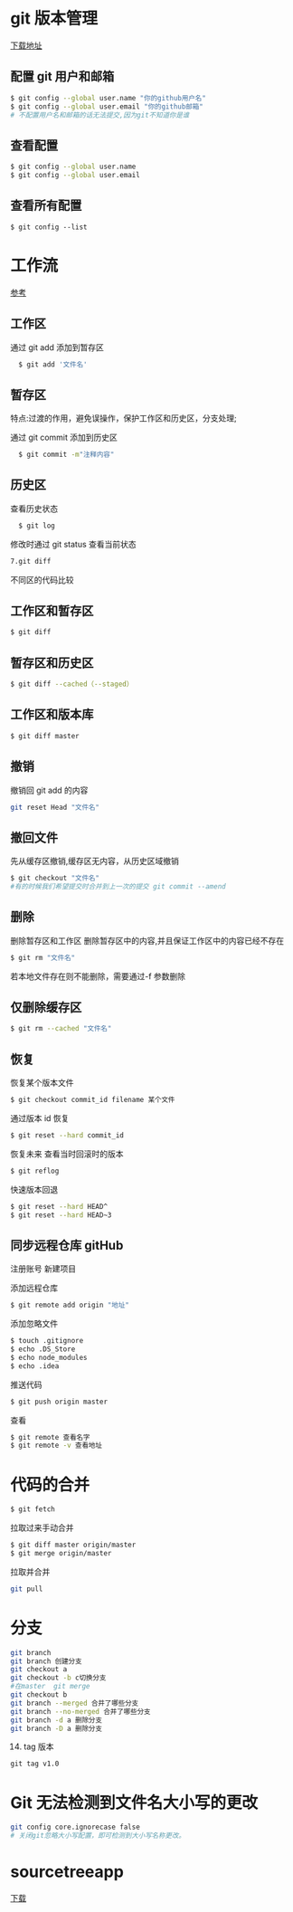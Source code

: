# git 版本管理

[下载地址](http://git-scm.com)
## 配置 git 用户和邮箱

```sh
$ git config --global user.name "你的github用户名"
$ git config --global user.email "你的github邮箱"
# 不配置用户名和邮箱的话无法提交,因为git不知道你是谁
```

## 查看配置

```sh
$ git config --global user.name
$ git config --global user.email
```

## 查看所有配置

```
$ git config --list
```

# 工作流 
[参考](http://card.mugeda.com/campaigns/56d2c4a0a3664e3308000407/20160304090522/56d97729a3664e9c65000047/index.html)

## 工作区

通过 git add 添加到暂存区

```sh
  $ git add '文件名'
```

## 暂存区
特点:过渡的作用，避免误操作，保护工作区和历史区，分支处理;

通过 git commit 添加到历史区

```sh
  $ git commit -m"注释内容"
```

## 历史区

查看历史状态

```sh
  $ git log
```

修改时通过 git status 查看当前状态

```sh
7.git diff
```

不同区的代码比较

## 工作区和暂存区

```sh
$ git diff
```

## 暂存区和历史区

```sh
$ git diff --cached（--staged）
```

## 工作区和版本库

```sh
$ git diff master
```

## 撤销
撤销回 git add 的内容

```sh
git reset Head "文件名"
```

## 撤回文件
先从缓存区撤销,缓存区无内容，从历史区域撤销

```sh
$ git checkout "文件名"
#有的时候我们希望提交时合并到上一次的提交 git commit --amend
```

## 删除
删除暂存区和工作区
删除暂存区中的内容,并且保证工作区中的内容已经不存在

```sh
$ git rm "文件名"
```

若本地文件存在则不能删除，需要通过-f 参数删除

## 仅删除缓存区

```sh
$ git rm --cached "文件名"
```

## 恢复
 恢复某个版本文件

```sh
$ git checkout commit_id filename 某个文件
```

 通过版本 id 恢复

```sh
$ git reset --hard commit_id
```

 恢复未来
查看当时回滚时的版本

```sh
$ git reflog
```

 快速版本回退

```sh
$ git reset --hard HEAD^
$ git reset --hard HEAD~3
```

## 同步远程仓库 gitHub

注册账号
新建项目


添加远程仓库
```sh
$ git remote add origin "地址"
```
添加忽略文件
```sh
$ touch .gitignore
$ echo .DS_Store
$ echo node_modules
$ echo .idea
```
推送代码
```sh
$ git push origin master
```
查看
```sh
$ git remote 查看名字
$ git remote -v 查看地址
```
# 代码的合并
```sh
$ git fetch
```

拉取过来手动合并

```sh
$ git diff master origin/master
$ git merge origin/master
```

拉取并合并

```sh
git pull
```

# 分支

```sh
git branch
git branch 创建分支
git checkout a
git checkout -b c切换分支
#在master  git merge
git checkout b
git branch --merged 合并了哪些分支
git branch --no-merged 合并了哪些分支
git branch -d a 删除分支
git branch -D a 删除分支
```

14. tag 版本

```
git tag v1.0
```

# Git 无法检测到文件名大小写的更改

```sh
git config core.ignorecase false
# 关闭git忽略大小写配置，即可检测到大小写名称更改。
```

# sourcetreeapp  
[下载](https://www.sourcetreeapp.com/)
